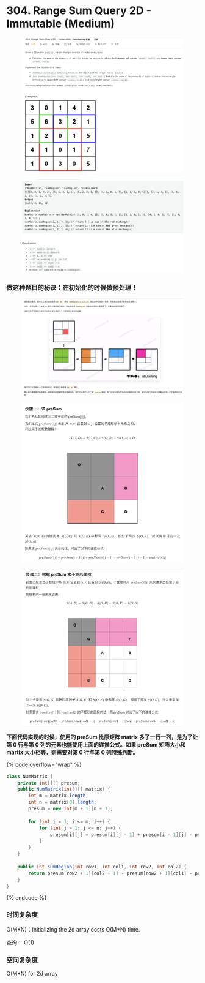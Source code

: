 # 304. Range Sum Query 2D - Immutable (Medium)

<figure><img src="../../../.gitbook/assets/image (56).png" alt=""><figcaption></figcaption></figure>

<figure><img src="../../../.gitbook/assets/image (57).png" alt=""><figcaption></figcaption></figure>

### 做这种题目的秘诀：在初始化的时候做预处理！

<figure><img src="../../../.gitbook/assets/image (58).png" alt=""><figcaption></figcaption></figure>

<figure><img src="../../../.gitbook/assets/image (59).png" alt=""><figcaption></figcaption></figure>

<figure><img src="../../../.gitbook/assets/image (60).png" alt=""><figcaption></figcaption></figure>

**下面代码实现的时候，使用的 preSum 比原矩阵 matrix 多了一行一列，是为了让第 0 行与第 0 列的元素也能使用上面的递推公式。如果 preSum 矩阵大小和 martix 大小相等，则需要对第 0 行与第 0 列特殊判断。**

{% code overflow="wrap" %}
```java
class NumMatrix {
    private int[][] presum;
    public NumMatrix(int[][] matrix) {
        int m = matrix.length;
        int n = matrix[0].length;
        presum = new int[m + 1][n + 1];

        for (int i = 1; i <= m; i++) {
            for (int j = 1; j <= n; j++) {
                presum[i][j] = presum[i][j - 1] + presum[i - 1][j] - presum[i - 1][j - 1] + matrix[i - 1][j - 1];
            }
        }
    }
    
    public int sumRegion(int row1, int col1, int row2, int col2) {
        return presum[row2 + 1][col2 + 1] - presum[row2 + 1][col1] - presum[row1][col2 + 1] + presum[row1][col1];
    }
}
```
{% endcode %}

### 时间复杂度

O(M\*N)：Initializing the 2d array costs O(M\*N) time.&#x20;

查询： O(1)

### 空间复杂度

O(M\*N) for 2d array
